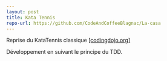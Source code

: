 ```yaml
---
layout: post
title: Kata Tennis
repo-url: https://github.com/CodeAndCoffeeBlagnac/La-casa
---
```


Reprise du KataTennis classique [[codingdojo.org]](http://codingdojo.org/cgi-bin/wiki.pl?KataTennis)

Développement en suivant le principe du TDD.
